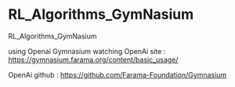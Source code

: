 # RL_Algorithms_GymNasium
RL_Algorithms_GymNasium

using Openai Gymnasium 
watching OpenAi site  : https://gymnasium.farama.org/content/basic_usage/

OpenAi github         : https://github.com/Farama-Foundation/Gymnasium
